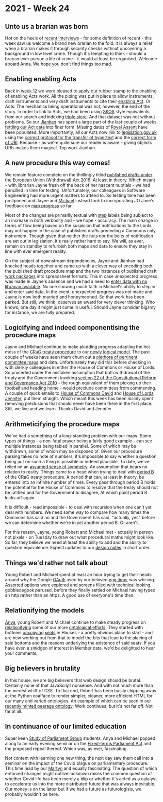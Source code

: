 # 2021 - Week 24

## Unto us a brarian was born

Hot on the heels of [recent interviews](https://ukparliament.github.io/ontologies/meta/weeknotes/2021/12/#career-opportunities) - for some definition of recent - this week saw us welcome a brand new brarian to the fold. It is always a relief when a brarian makes it through security checks without uncovering a background in low level crime. Though it's tempting to think - should a brarian ever pursue a life of crime - it would at least be organised. Welcome aboard Anna. We hope you don't find things too mad.

## Enabling enabling Acts

Back in [week 12](https://ukparliament.github.io/ontologies/meta/weeknotes/2021/12/#enabling-enabling-acts) we were pleased to apply our rubber stamp to the enabling of enabling Acts work. All the piping was put in place to allow instruments, draft instruments and very draft instruments to cite their [enabling Act](https://en.wikipedia.org/wiki/Enabling_act#United_Kingdom). Or Acts. The mechanics being operational was not, however, the end of the story. In order to link to Acts, we had been using [SKOS](https://en.wikipedia.org/wiki/Simple_Knowledge_Organization_System) style equivalents from our search and indexing [triple store](https://en.wikipedia.org/wiki/Triplestore). And that dataset was not without problems. So our [Jianhan](https://twitter.com/jianhanzhu) has spent a large part of the last couple of weeks [fettling our Act data](https://trello.com/c/R2l9kTPz/373-ds-to-fix-acts-of-parliament-in-si) into finer form. Missing dates of [Royal Assent](https://en.wikipedia.org/wiki/Royal_assent) have been populated. More importantly, all our Acts now link to [legislation.gov.uk](https://www.legislation.gov.uk/) using the [correct protocol for the transfer of hypertext](https://en.wikipedia.org/wiki/HTTPS) and the [correct form of URI](https://www.legislation.gov.uk/developer/uris#identifiers). Because - as we're quite sure our reader is aware - giving objects URIs makes them magical. Top work Jianhan.

## A new procedure this way comes!

We remain feature complete on the thrillingly titled [published drafts under the European Union (Withdrawal) Act 2018](https://www.legislation.gov.uk/ukpga/2018/16/schedule/8/enacted#schedule-8-paragraph-14). At least in theory. Which meant - with librarian Jayne fresh off the back of her nascent nuptials - we had pencilled in time for testing. Unfortunately, our colleagues in Software Engineering had more urgent matters to attend to. So testing time has been postponed and Jayne and [Michael](https://twitter.com/fantasticlife) instead took to incorporating JO Jane's feedback on [map progress](https://ukparliament.github.io/ontologies/procedure/flowcharts/published-drafts-under-euwa/published-drafts-under-euwa.pdf) so far.

Most of the changes are primarily textual with [step](https://ukparliament.github.io/ontologies/procedure/procedure-ontology.html#d4e175) labels being subject to an increase in both verbosity and - we hope - accuracy. The main change in terms of flow being based on the suspicion that notifications to the Lords may not happen in the case of published drafts preceding a Commons only instrument. Though given that neither the nuts nor the bolts of notification are set out in legislation, it's really rather hard to say. We will, as ever, remain on standby to refurbish both maps and data to ensure they stay in line with ever emergent reality.

On the subject of downstream dependencies, Jayne and Jianhan had knocked heads together and came up with a clever way of encoding both the published draft procedure map and the two instances of published draft [work packages](https://ukparliament.github.io/ontologies/procedure/procedure-ontology.html#d4e222) into spreadsheet formats. This in case unexpected progress was made in Jayne's absence and we had a need to [enter data with no librarian available](https://trello.com/c/w410R9Qj/25-check-to-see-if-we-can-import-workpackages-from-csv-into-procedure-editor-staging). No one showing much faith in Michael's ability to step in and enter said data. In the event, unexpected progress was not made and Jayne is now both married and honeymooned. So that work has been parked. But still, we think, deserves an award for very clever thinking. Who knows, one day it might just come in useful. Should Jayne consider bigamy for instance, we are fully prepared.

## Logicifying and indeed componentising the procedure maps

Jayne and Michael continue to make plodding progress adapting the hot mess of the [CRaG treaty procedure](https://ukparliament.github.io/ontologies/procedure/flowcharts/crag-treaties/crag-treaties.pdf) to our [newly logical model](https://ukparliament.github.io/ontologies/procedure/flowcharts/crag-treaties/logic-gates/crag-treaties.pdf). The past couple of weeks have seen them churn out a [plethora of pertinent committee maps](https://github.com/ukparliament/ontologies/tree/master/procedure/flowcharts/crag-treaties/logic-gates/components) and data. Unfortunately they did this before checking in with clerkly colleagues in either the House of Commons or House of Lords. So proceded under the mistaken assumption that both withdrawal of the treaty and the Government invoking [section 22 of the Constitutional Reform and Governance Act 2010](https://www.legislation.gov.uk/ukpga/2010/25/section/22) - the rough equivalent of them picking up their football and heading home - would preclude committees from commenting. A couple of quick emails to [House of Commons David](https://trello.com/c/wQWs9bRk/128-dt-check-commons-committee-preclusions-for-treaties) and [House of Lords Jennifer](https://trello.com/c/8N8JEQ2v/136-jmk-check-lords-committee-preclusions-for-treaties), put them straight. Which meant this week has been mainly spent removing preclusions that should never have been there in the first place. Still, we live and we learn. Thanks David and Jennifer.

## Arithmeticifying the procedure maps

We've had a something of a long-standing problem with our maps. Some types of things - a non-fatal prayer being a fairly good example - can see multiple instances being tabled in parallel. Some of which may be withdrawn, some of which may be disposed of. Given our procedure parsing takes no note of numbers, it's impossible to say whether a question being put on such a thing is possible or indeed plausible. To date, we've relied on an [assumed sense of symmetry](https://ukparliament.github.io/ontologies/procedure/flowcharts/meta/design-notes/#limitations-in-parsing-procedure-maps-symmetry-of-multiple-actualisations). An assumption that bears no relation to reality. Things came to a head when trying to deal with [period B](https://www.legislation.gov.uk/ukpga/2010/25/section/20#section-20-5) of the CRaG treaty procedure. A period that can, at least in theory, be entered into an infinite number of times. Every pass through period B holds the potential for the House of Commons to resolve that the treaty should not be ratified and for the Government to disagree, At which point period B kicks off again.

It is difficult - read impossible - to deal with recursion when one can't yet deal with numbers. We need some way to compare how many times the Commons has said no and the Government has said, "actually, yes" before we can determine whether we're in yet another period B. Or aren't.

For this reason, Jayne, young Robert and Michael met - actually in person not pixels - on Tuesday to draw out what procedural maths might look like. So far, they believe we need at least the ability to add and the ability to question equivalence. Expect updates to our [design notes](https://ukparliament.github.io/ontologies/procedure/flowcharts/meta/design-notes/) in short order.

## Things we'd rather not talk about

Young Robert and Michael spent at least an hour trying to get their heads around why the Google [OAuth](https://en.wikipedia.org/wiki/OAuth) used by our beloved [egg timer](https://parliament-calendar.herokuapp.com/) was whining. Assorted options were explored and screens filled with technical looking gobbledegook perused, before they finally settled on Michael having typed an http rather than an https. A good use of everyone's time then.

## Relationifying the models

[Anya](https://twitter.com/bitten_), young Robert and Michael continue to make steady progress on [relationifying](https://ukparliament.github.io/ontologies/meta/relational/) some of our more [ontological efforts](https://ukparliament.github.io/ontologies/). They started with bottoms [occupying](https://ukparliament.github.io/ontologies/house-membership/house-membership-ontology.html#d4e63) [seats](https://ukparliament.github.io/ontologies/house-membership/house-membership-ontology.html#d4e29) in Houses - a pretty obvious place to start - and are now working out from that to model the bits that lead to the placing of said bottoms and the reasons underlying the existence of said seats. If you have even a smidgen of interest in Member data, we'd be delighted to hear your comments.

## Big believers in brutality

In this house, we are big believers that web design should be brutal. Certainly none of that JavaScript nonsense. And with not much more than the merest whiff of CSS. To that end, Robert has been busily chipping away at the Python coalface to render simpler, cleaner, more efficient HTML for our many and varied ontologies. An example of which can be seen in our [recently minted peerage ontology](https://ukparliament.github.io/ontologies/meta/html/peerage/peerage-ontology.html). Work continues, but it's not far off. Not far at all.

## In continuance of our limited education

Super keen [Study of Parliament Group](http://www.studyofparliament.org.uk/) students, Anya and Michael popped along to an early evening seminar on the [Fixed-terms Parliament Act](https://www.legislation.gov.uk/ukpga/2011/14/contents/enacted) and the proposed repeal thereof. Which was, as ever, fascinating.

Not content with learning one new thing, the next day saw them call into a seminar on the impact of the Covid plague on parliamentary procedure. This time lead by our [Martyn](https://twitter.com/martynpatrick) and equally fascinating. The question of which enforced changes might outlive lockdown raises the common question of whether Covid life has been merely a blip or whether it's acted as a catalyst to accelerate us into the more distributed future that was always inevitable. Our money is on the latter but if we had a future as futurologists, we probably wouldn't be here.

